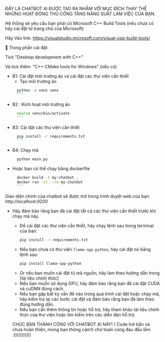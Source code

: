 ĐÂY LÀ CHATBOT AI ĐƯỢC TẠO RA NHẰM VỚI MỤC ĐÍCH THAY THẾ NHỮNG HOẠT ĐỘNG THỦ CÔNG TĂNG NĂNG SUẤT LÀM VIỆC CỦA BẠN.


Hệ thống sẽ yêu cầu bạn phải có Microsoft C++ Build Tools (nếu chưa có hãy cài đặt từ trang chủ của Microsoft)
   
Hãy Vào link: https://visualstudio.microsoft.com/visual-cpp-build-tools/

🔧 Trong phần cài đặt:

Tick "Desktop development with C++"

 Và tick thêm: "C++ CMake tools for Windows" (nếu có)
  
- B1: Cài đặt môi trường ảo và cài đặt các thư viện cần thiết
    * Tạo môi trường ảo
    ```bash
      python -m venv venv
      ```
- B2 : Kích hoạt môi trường ảo
    ```bash
      source venv/bin/activate
      ```
- B3: Cài đặt các thư viện cần thiết
    ```bash
      pip install -r requirements.txt
      ```
- B4: Chạy mã
    ```bash
      python main.py
     ```
- Hoặc bạn có thể chạy bằng dockerfile
    ```bash
      docker build -t my-chatbot .
      docker run -it --rm my-chatbot
      ```    
Giao diện chính của chatbot sẽ được mở trong trình duyệt web của bạn. http://localhost:9200


* Hãy đảm bảo rằng bạn đã cài đặt tất cả các thư viện cần thiết trước khi chạy mã này.
    * Để cài đặt các thư viện cần thiết, hãy chạy lệnh sau trong terminal của bạn:
      ```bash
      pip install -r requirements.txt
      ```
    * Nếu bạn chưa có thư viện `llama-cpp-python`, hãy cài đặt nó bằng lệnh sau:
      ```bash
      pip install llama-cpp-python
      ```
    * Or nếu bạn muốn cài đặt từ mã nguồn, hãy làm theo hướng dẫn trong [tài liệu chính thức]
    * Nếu bạn muốn sử dụng GPU, hãy đảm bảo rằng bạn đã cài đặt CUDA và cuDNN đúng cách.
    * Nếu bạn gặp bất kỳ vấn đề nào trong quá trình cài đặt hoặc chạy mã, hãy kiểm tra lại các bước cài đặt và đảm bảo rằng bạn đã làm theo đúng hướng dẫn.
    * Nếu bạn cần thêm thông tin hoặc hỗ trợ, hãy tham khảo tài liệu chính thức của thư viện hoặc tìm kiếm trên các diễn đàn hỗ trợ.


  CHÚC BẠN THÀNH CÔNG VỚI CHATBOT AI NÀY! ( Code hơi bẩn và chưa hoàn thiện, mong bạn thông cảm!) chứ toaiii cũng đau đầu lắm  :)))))))))))  
